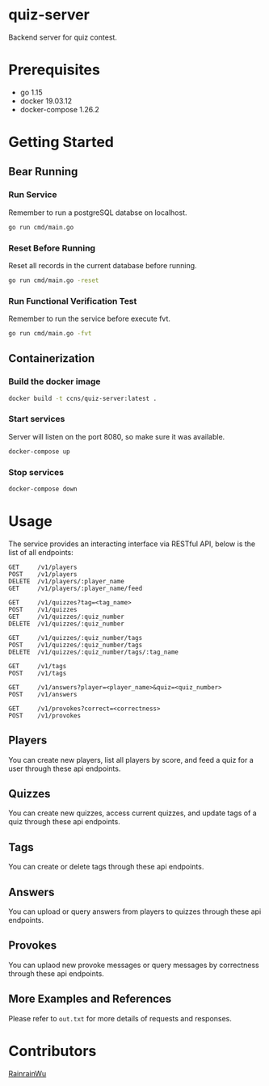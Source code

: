 # quiz-server
Backend server for quiz contest.

# Prerequisites
- go 1.15
- docker 19.03.12
- docker-compose 1.26.2

# Getting Started

## Bear Running
### Run Service
Remember to run a postgreSQL databse on localhost.
```zsh
go run cmd/main.go
```

### Reset Before Running
Reset all records in the current database before running.
```zsh
go run cmd/main.go -reset
```

### Run Functional Verification Test
Remember to run the service before execute fvt.
```zsh
go run cmd/main.go -fvt
```

## Containerization
### Build the docker image
```zsh
docker build -t ccns/quiz-server:latest .
```

### Start services
Server will listen on the port 8080, so make sure it was available.
```zsh
docker-compose up
```

### Stop services
```zsh
docker-compose down
```

# Usage
The service provides an interacting interface via RESTful API, below is the list of all endpoints:
```
GET     /v1/players
POST    /v1/players
DELETE  /v1/players/:player_name
GET     /v1/players/:player_name/feed

GET     /v1/quizzes?tag=<tag_name>
POST    /v1/quizzes
GET     /v1/quizzes/:quiz_number
DELETE  /v1/quizzes/:quiz_number

GET     /v1/quizzes/:quiz_number/tags
POST    /v1/quizzes/:quiz_number/tags
DELETE  /v1/quizzes/:quiz_number/tags/:tag_name

GET     /v1/tags
POST    /v1/tags

GET     /v1/answers?player=<player_name>&quiz=<quiz_number>
POST    /v1/answers

GET     /v1/provokes?correct=<correctness>
POST    /v1/provokes
```

## Players
You can create new players, list all players by score, and feed a quiz for a user through these api endpoints.

## Quizzes
You can create new quizzes, access current quizzes, and update tags of a quiz through these api endpoints.

## Tags
You can create or delete tags through these api endpoints.

## Answers
You can upload or query answers from players to quizzes through these api endpoints.

## Provokes
You can uplaod new provoke messages or query messages by correctness through these api endpoints.

## More Examples and References
Please refer to `out.txt` for more details of requests and responses.

# Contributors
[RainrainWu](https://github.com/RainrainWu)